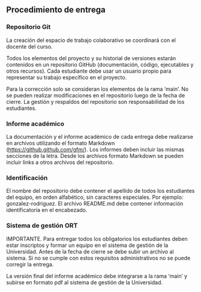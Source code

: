 ## Procedimiento de entrega

### Repositorio Git

La creación del espacio de trabajo colaborativo se coordinará con el docente del curso.

Todos los elementos del proyecto y su historial de versiones estarán contenidos en un repositorio GitHub (documentación, código, ejecutables y otros recursos). Cada estudiante debe usar un usuario propio para representar su trabajo específico en el proyecto. 

Para la corrección solo se consideran los elementos de la rama ‘main’. No se pueden realizar modificaciones en el repositorio luego de la fecha de cierre. La gestión y respaldos del repositorio son responsabilidad de los estudiantes.     

### Informe académico

La documentación y el informe académico de cada entrega debe realizarse en archivos utilizando el formato Markdown (https://github.github.com/gfm/). Los informes deben incluir las mismas secciones de la letra. Desde los archivos formato Markdown se pueden incluir links a otros archivos del repositorio. 

### Identificación

El nombre del repositorio debe contener el apellido de todos los estudiantes del equipo, en orden alfabético, sin caracteres especiales. Por ejemplo: gonzalez-rodriguez. 
El archivo README.md debe contener información identificatoria en el encabezado.

### Sistema de gestión ORT

IMPORTANTE. Para entregar todos los obligatorios los estudiantes deben estar inscriptos y formar un equipo en el sistema de gestión de la Universidad. Antes de la fecha de cierre se debe subir un archivo al sistema. Si no se cumple con estos requisitos administrativos no se puede corregir la entrega.

La versión final del informe académico debe integrarse a la rama ‘main’ y subirse en formato pdf al sistema de gestión de la Universidad. 
